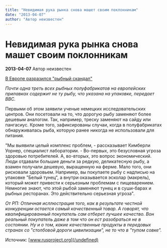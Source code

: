 ```yaml
---
title: "Невидимая рука рынка снова машет своим поклонникам"
date: "2013-04-07"
author: "Автор неизвестен"
---
```


# Невидимая рука рынка снова машет своим поклонникам

**2013-04-07** Автор неизвестен

[В Европе разразился "рыбный скандал"](/undefined)

*Почти одна треть всех рыбных полуфабрикатов на европейских прилавках содержит не ту рыбу, что указана на упаковке, передает ВВС.*

Первыми об этом заявили ученые немецких исследовательских центров. Они посетовали на то, что дорогую рыбу заменяют более дешевым аналогом. Так, например, треску заменяют на сайду или пангасиус. Кроме того, зафиксированы случаи, когда в полуфабрикатах обнаруживалась рыба, которую ранее никогда не использовали для питания.

"Мы выявили целый комплекс проблем, - рассказывает Кимберли Уорнер, специалист лаборатории. - Во-первых, это безусловная угроза здоровью потребителей. А, во-вторых, это вопрос экономический. Люди отдавали большие деньги за редкую, деликатесную рыбу, а взамен получали дешевую, выращенную на ферме. Мало того, они рисковали здоровьем. Например, вы покупаете рыбу с надписью на упаковке "Белый тунец", а внутри оказывается эсколар (макрель), который может привести к серьезным проблемам с пищеварением. Немногие знают, что этой рыбой заменяют тунец и в суши-барах и рыбных ресторанах. Это действительно серьезная угроза".

*От РП: Отличная исллюстрация того, как в результате честной конкуренции остается самый качественный товар. А говорят, что квалифицированный покупатель сам отберет лучшее качество. Вон реальный покупатель даже в том что он ест разобраться не в состоянии. Ну и о том, какие качественные продукты в передовых странах со "столбовой дороги цивилизации", не то что в "тупом совке".*

Источник: [www.rusproject.org](/undefined)